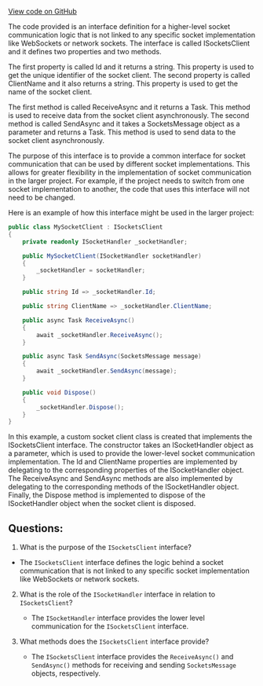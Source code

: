 [View code on GitHub](https://github.com/NethermindEth/nethermind/src/Nethermind/Nethermind.Sockets/ISocketsClient.cs)

The code provided is an interface definition for a higher-level socket communication logic that is not linked to any specific socket implementation like WebSockets or network sockets. The interface is called ISocketsClient and it defines two properties and two methods.

The first property is called Id and it returns a string. This property is used to get the unique identifier of the socket client. The second property is called ClientName and it also returns a string. This property is used to get the name of the socket client.

The first method is called ReceiveAsync and it returns a Task. This method is used to receive data from the socket client asynchronously. The second method is called SendAsync and it takes a SocketsMessage object as a parameter and returns a Task. This method is used to send data to the socket client asynchronously.

The purpose of this interface is to provide a common interface for socket communication that can be used by different socket implementations. This allows for greater flexibility in the implementation of socket communication in the larger project. For example, if the project needs to switch from one socket implementation to another, the code that uses this interface will not need to be changed.

Here is an example of how this interface might be used in the larger project:

```csharp
public class MySocketClient : ISocketsClient
{
    private readonly ISocketHandler _socketHandler;

    public MySocketClient(ISocketHandler socketHandler)
    {
        _socketHandler = socketHandler;
    }

    public string Id => _socketHandler.Id;

    public string ClientName => _socketHandler.ClientName;

    public async Task ReceiveAsync()
    {
        await _socketHandler.ReceiveAsync();
    }

    public async Task SendAsync(SocketsMessage message)
    {
        await _socketHandler.SendAsync(message);
    }

    public void Dispose()
    {
        _socketHandler.Dispose();
    }
}
```

In this example, a custom socket client class is created that implements the ISocketsClient interface. The constructor takes an ISocketHandler object as a parameter, which is used to provide the lower-level socket communication implementation. The Id and ClientName properties are implemented by delegating to the corresponding properties of the ISocketHandler object. The ReceiveAsync and SendAsync methods are also implemented by delegating to the corresponding methods of the ISocketHandler object. Finally, the Dispose method is implemented to dispose of the ISocketHandler object when the socket client is disposed.
## Questions: 
 1. What is the purpose of the `ISocketsClient` interface?
   - The `ISocketsClient` interface defines the logic behind a socket communication that is not linked to any specific socket implementation like WebSockets or network sockets.

2. What is the role of the `ISocketHandler` interface in relation to `ISocketsClient`?
   - The `ISocketHandler` interface provides the lower level communication for the `ISocketsClient` interface.

3. What methods does the `ISocketsClient` interface provide?
   - The `ISocketsClient` interface provides the `ReceiveAsync()` and `SendAsync()` methods for receiving and sending `SocketsMessage` objects, respectively.